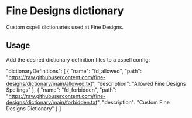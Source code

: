 # Fine Designs dictionary
Custom cspell dictionaries used at Fine Designs.

## Usage
Add the desired dictionary definition files to a cspell config:

"dictionaryDefinitions": [
    {
        "name": "fd_allowed",
        "path": "https://raw.githubusercontent.com/fine-designs/dictionary/main/allowed.txt",
        "description": "Allowed Fine Designs Spellings"
    },
    {
        "name": "fd_forbidden",
        "path": "https://raw.githubusercontent.com/fine-designs/dictionary/main/forbidden.txt",
        "description": "Custom Fine Designs Dictionary"
    }
]
